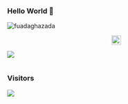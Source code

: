 ### Hello World 👋 
<p><img src="https://github-readme-streak-stats.herokuapp.com/?user=fuadaghazada&theme=tokyonight" alt="fuadaghazada" /></p>

<p>
  <div style='align-items: center; align-self: center; align-content: center; text-align: center;'>
    <a href='https://www.linkedin.com/in/fuad-aghazada-64a815148/'>
      <img height='22' width='22'
        src='https://raw.githubusercontent.com/yushi1007/yushi1007/main/images/linkedin.svg' />
    </a>      
  </div>
</p>

<a href="https://github.com/anuraghazra/github-readme-stats">
  <img src="https://github-readme-stats.vercel.app/api?username=fuadaghazada&show_icons=true&count_private=true" />
</a>


<p style='align-items: center; align-self: center; align-content: center; text-align: center;' >
  <h3>Visitors</h3>
  <img src='https://profile-counter.glitch.me/fuadaghazada/count.svg' style='display: block; margin-left: auto; margin-right: auto;' />
</p>
